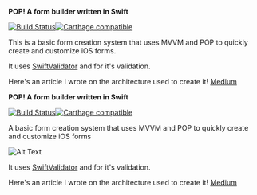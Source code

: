 **POP! A form builder written in Swift**

[![Build Status](https://travis-ci.com/bikisDesign/Swift_POP_Form.svg?branch=master)](https://travis-ci.com/bikisDesign/Swift_POP_Form)[![Carthage compatible](https://img.shields.io/badge/Carthage-compatible-4BC51D.svg?style=flat)](https://github.com/Carthage/Carthage)

This is a basic form creation system that uses MVVM and POP to quickly create and customize iOS forms.

It uses [SwiftValidator](https://github.com/SwiftValidatorCommunity/SwiftValidator) and for it's validation.

Here's an article I wrote on the architecture used to create it! [Medium](https://medium.com/@aaron.bikis/coordinators-protocol-oriented-programming-and-mvvm-bullet-proof-architecture-with-swift-629dea5354ce)

**POP! A form builder written in Swift**

[![Build Status](https://travis-ci.com/bikisDesign/Swift_POP_Form.svg?branch=master)](https://travis-ci.com/bikisDesign/Swift_POP_Form)[![Carthage compatible](https://img.shields.io/badge/Carthage-compatible-4BC51D.svg?style=flat)](https://github.com/Carthage/Carthage)

A basic form creation system that uses MVVM and POP to quickly create and customize iOS forms

![Alt Text](https://github.com/bikisDesign/Swift_POP_Form/demo/)



It uses [SwiftValidator](https://github.com/SwiftValidatorCommunity/SwiftValidator) and for it's validation.

Here's an article I wrote on the architecture used to create it! [Medium](https://medium.com/@aaron.bikis/coordinators-protocol-oriented-programming-and-mvvm-bullet-proof-architecture-with-swift-629dea5354ce)

